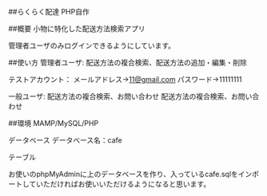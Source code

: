 ##らくらく配達
PHP自作

##概要
小物に特化した配送方法検索アプリ

管理者ユーザのみログインできるようにしています。

##使い方
管理者ユーザ:
配送方法の複合検索、配送方法の追加・編集・削除

テストアカウント：
メールアドレス→11@gmail.com
パスワード→11111111

一般ユーザ:
配送方法の複合検索、お問い合わせ
配送方法の複合検索、お問い合わせ

##環境
MAMP/MySQL/PHP

データベース
データベース名：cafe

テーブル

お使いのphpMyAdminに上のデータベースを作り、入っているcafe.sqlをインポートしていただければお使いいただけるようになると思います。
